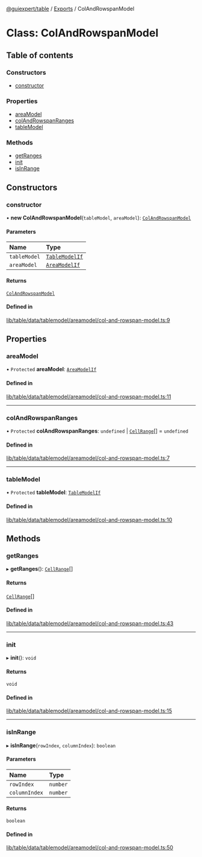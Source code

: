 [@guiexpert/table](../README.md) / [Exports](../modules.md) / ColAndRowspanModel

# Class: ColAndRowspanModel

## Table of contents

### Constructors

- [constructor](ColAndRowspanModel.md#constructor)

### Properties

- [areaModel](ColAndRowspanModel.md#areamodel)
- [colAndRowspanRanges](ColAndRowspanModel.md#colandrowspanranges)
- [tableModel](ColAndRowspanModel.md#tablemodel)

### Methods

- [getRanges](ColAndRowspanModel.md#getranges)
- [init](ColAndRowspanModel.md#init)
- [isInRange](ColAndRowspanModel.md#isinrange)

## Constructors

### constructor

• **new ColAndRowspanModel**(`tableModel`, `areaModel`): [`ColAndRowspanModel`](ColAndRowspanModel.md)

#### Parameters

| Name | Type |
| :------ | :------ |
| `tableModel` | [`TableModelIf`](../interfaces/TableModelIf.md) |
| `areaModel` | [`AreaModelIf`](../interfaces/AreaModelIf.md) |

#### Returns

[`ColAndRowspanModel`](ColAndRowspanModel.md)

#### Defined in

[lib/table/data/tablemodel/areamodel/col-and-rowspan-model.ts:9](https://github.com/guiexperttable/ge-table/blob/65d38fc/libs/table/src/lib/table/data/tablemodel/areamodel/col-and-rowspan-model.ts#L9)

## Properties

### areaModel

• `Protected` **areaModel**: [`AreaModelIf`](../interfaces/AreaModelIf.md)

#### Defined in

[lib/table/data/tablemodel/areamodel/col-and-rowspan-model.ts:11](https://github.com/guiexperttable/ge-table/blob/65d38fc/libs/table/src/lib/table/data/tablemodel/areamodel/col-and-rowspan-model.ts#L11)

___

### colAndRowspanRanges

• `Protected` **colAndRowspanRanges**: `undefined` \| [`CellRange`](CellRange.md)[] = `undefined`

#### Defined in

[lib/table/data/tablemodel/areamodel/col-and-rowspan-model.ts:7](https://github.com/guiexperttable/ge-table/blob/65d38fc/libs/table/src/lib/table/data/tablemodel/areamodel/col-and-rowspan-model.ts#L7)

___

### tableModel

• `Protected` **tableModel**: [`TableModelIf`](../interfaces/TableModelIf.md)

#### Defined in

[lib/table/data/tablemodel/areamodel/col-and-rowspan-model.ts:10](https://github.com/guiexperttable/ge-table/blob/65d38fc/libs/table/src/lib/table/data/tablemodel/areamodel/col-and-rowspan-model.ts#L10)

## Methods

### getRanges

▸ **getRanges**(): [`CellRange`](CellRange.md)[]

#### Returns

[`CellRange`](CellRange.md)[]

#### Defined in

[lib/table/data/tablemodel/areamodel/col-and-rowspan-model.ts:43](https://github.com/guiexperttable/ge-table/blob/65d38fc/libs/table/src/lib/table/data/tablemodel/areamodel/col-and-rowspan-model.ts#L43)

___

### init

▸ **init**(): `void`

#### Returns

`void`

#### Defined in

[lib/table/data/tablemodel/areamodel/col-and-rowspan-model.ts:15](https://github.com/guiexperttable/ge-table/blob/65d38fc/libs/table/src/lib/table/data/tablemodel/areamodel/col-and-rowspan-model.ts#L15)

___

### isInRange

▸ **isInRange**(`rowIndex`, `columnIndex`): `boolean`

#### Parameters

| Name | Type |
| :------ | :------ |
| `rowIndex` | `number` |
| `columnIndex` | `number` |

#### Returns

`boolean`

#### Defined in

[lib/table/data/tablemodel/areamodel/col-and-rowspan-model.ts:50](https://github.com/guiexperttable/ge-table/blob/65d38fc/libs/table/src/lib/table/data/tablemodel/areamodel/col-and-rowspan-model.ts#L50)
